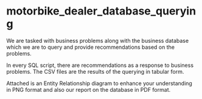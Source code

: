 # motorbike_dealer_database_querying
We are tasked with business problems along with the business database which we are to query and provide recommendations based on the problems.

In every SQL script, there are recommendations as a response to business problems.
The CSV files are the results of the querying in tabular form.

Attached is an Entity Relationship diagram to enhance your understanding  in PNG format and also our report on the database in PDF format.
